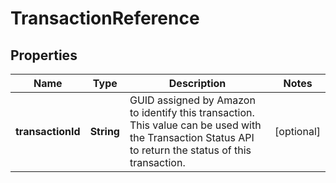 # TransactionReference

## Properties
Name | Type | Description | Notes
------------ | ------------- | ------------- | -------------
**transactionId** | **String** | GUID assigned by Amazon to identify this transaction. This value can be used with the Transaction Status API to return the status of this transaction. |  [optional]
